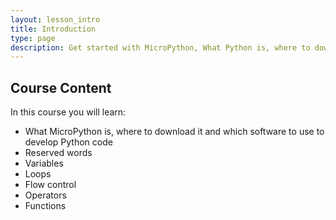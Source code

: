 ```yaml
---
layout: lesson_intro
title: Introduction
type: page
description: Get started with MicroPython, What Python is, where to download it and which software to use to develop MicroPython code.
---
```


## Course Content

In this course you will learn:

* What MicroPython is, where to download it and which software to use to develop Python code
* Reserved words
* Variables
* Loops
* Flow control
* Operators
* Functions
